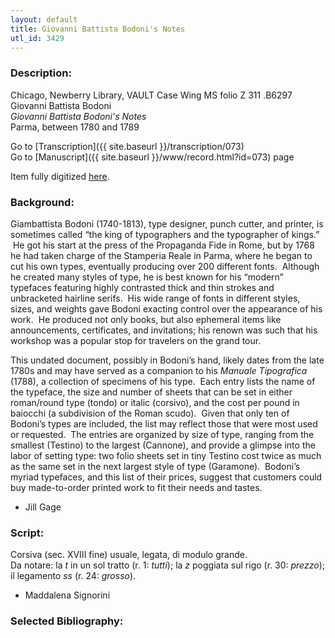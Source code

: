 ```yaml
---
layout: default
title: Giovanni Battista Bodoni's Notes
utl_id: 3429
---
```


###  Description:

Chicago, Newberry Library, VAULT Case Wing MS folio Z 311 .B6297<br>
Giovanni Battista Bodoni<br>
_Giovanni Battista Bodoni's Notes_<br>
Parma, between 1780 and 1789

Go to [Transcription]({{ site.baseurl }}/transcription/073)<br>
Go to [Manuscript]({{ site.baseurl }}/www/record.html?id=073) page 

Item fully digitized [here](http://digcoll.newberry.org/#/item/ia-case_wing_ms_z311_b627).

###  Background:

Giambattista Bodoni (1740-1813), type designer, punch cutter, and printer, is sometimes called “the king of typographers and the typographer of kings.”  He got his start at the press of the Propaganda Fide in Rome, but by 1768 he had taken charge of the Stamperia Reale in Parma, where he began to cut his own types, eventually producing over 200 different fonts.  Although he created many styles of type, he is best known for his “modern” typefaces featuring highly contrasted thick and thin strokes and unbracketed hairline serifs.  His wide range of fonts in different styles, sizes, and weights gave Bodoni exacting control over the appearance of his work.  He produced not only books, but also ephemeral items like announcements, certificates, and invitations; his renown was such that his workshop was a popular stop for travelers on the grand tour.

This undated document, possibly in Bodoni’s hand, likely dates from the late 1780s and may have served as a companion to his _Manuale Tipografica_ (1788), a collection of specimens of his type.  Each entry lists the name of the typeface, the size and number of sheets that can be set in either roman/round type (tondo) or italic (corsivo), and the cost per pound in baiocchi (a subdivision of the Roman scudo).  Given that only ten of Bodoni’s types are included, the list may reflect those that were most used or requested.  The entries are organized by size of type, ranging from the smallest (Testino) to the largest (Cannone), and provide a glimpse into the labor of setting type: two folio sheets set in tiny Testino cost twice as much as the same set in the next largest style of type (Garamone).  Bodoni’s myriad typefaces, and this list of their prices, suggest that customers could buy made-to-order printed work to fit their needs and tastes.
- Jill Gage

###  Script:

Corsiva (sec. XVIII fine) usuale, legata, di modulo grande.<br>
Da notare: la _t_ in un sol tratto (r. 1: _tutti_); la _z_ poggiata sul rigo (r. 30: _prezzo_); il legamento _ss_ (r. 24: _grosso_).<br>
- Maddalena Signorini

###  Selected Bibliography:



